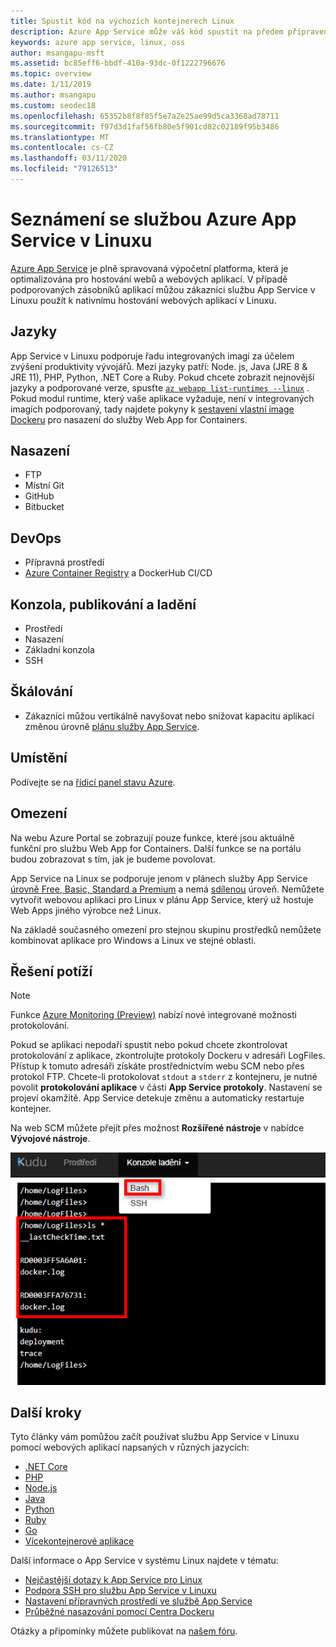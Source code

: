 ```yaml
---
title: Spustit kód na výchozích kontejnerech Linux
description: Azure App Service může váš kód spustit na předem připravených kontejnerech systému Linux. Zjistěte, jak můžete spouštět webové aplikace pro Linux v Azure.
keywords: azure app service, linux, oss
author: msangapu-msft
ms.assetid: bc85eff6-bbdf-410a-93dc-0f1222796676
ms.topic: overview
ms.date: 1/11/2019
ms.author: msangapu
ms.custom: seodec18
ms.openlocfilehash: 65352b8f8f85f5e7a2e25ae99d5ca3368ad78711
ms.sourcegitcommit: f97d3d1faf56fb80e5f901cd82c02189f95b3486
ms.translationtype: MT
ms.contentlocale: cs-CZ
ms.lasthandoff: 03/11/2020
ms.locfileid: "79126513"
---
```

# <a name="introduction-to-azure-app-service-on-linux"></a>Seznámení se službou Azure App Service v Linuxu

[Azure App Service](../overview.md) je plně spravovaná výpočetní platforma, která je optimalizována pro hostování webů a webových aplikací. V případě podporovaných zásobníků aplikací můžou zákazníci službu App Service v Linuxu použít k nativnímu hostování webových aplikací v Linuxu.

## <a name="languages"></a>Jazyky

App Service v Linuxu podporuje řadu integrovaných imagí za účelem zvýšení produktivity vývojářů. Mezi jazyky patří: Node. js, Java (JRE 8 & JRE 11), PHP, Python, .NET Core a Ruby. Pokud chcete zobrazit nejnovější jazyky a podporované verze, spusťte [`az webapp list-runtimes --linux`](https://docs.microsoft.com/cli/azure/webapp?view=azure-cli-latest#az-webapp-list-runtimes) . Pokud modul runtime, který vaše aplikace vyžaduje, není v integrovaných imagích podporovaný, tady najdete pokyny k [sestavení vlastní image Dockeru](tutorial-custom-docker-image.md) pro nasazení do služby Web App for Containers.

## <a name="deployments"></a>Nasazení

* FTP
* Místní Git
* GitHub
* Bitbucket

## <a name="devops"></a>DevOps

* Přípravná prostředí
* [Azure Container Registry](https://docs.microsoft.com/azure/container-registry/container-registry-intro) a DockerHub CI/CD

## <a name="console-publishing-and-debugging"></a>Konzola, publikování a ladění

* Prostředí
* Nasazení
* Základní konzola
* SSH

## <a name="scaling"></a>Škálování

* Zákazníci můžou vertikálně navyšovat nebo snižovat kapacitu aplikací změnou úrovně [plánu služby App Service](https://docs.microsoft.com/azure/app-service/overview-hosting-plans?toc=%2fazure%2fapp-service-web%2ftoc.json).

## <a name="locations"></a>Umístění

Podívejte se na [řídicí panel stavu Azure](https://azure.microsoft.com/status).

## <a name="limitations"></a>Omezení

Na webu Azure Portal se zobrazují pouze funkce, které jsou aktuálně funkční pro službu Web App for Containers. Další funkce se na portálu budou zobrazovat s tím, jak je budeme povolovat.

App Service na Linux se podporuje jenom v plánech služby App Service [úrovně Free, Basic, Standard a Premium](https://azure.microsoft.com/pricing/details/app-service/plans/) a nemá [sdílenou](https://azure.microsoft.com/pricing/details/app-service/plans/) úroveň. Nemůžete vytvořit webovou aplikaci pro Linux v plánu App Service, který už hostuje Web Apps jiného výrobce než Linux.  

Na základě současného omezení pro stejnou skupinu prostředků nemůžete kombinovat aplikace pro Windows a Linux ve stejné oblasti.

## <a name="troubleshooting"></a>Řešení potíží

> [!NOTE]
> Funkce [Azure Monitoring (Preview)](https://docs.microsoft.com/azure/app-service/troubleshoot-diagnostic-logs#send-logs-to-azure-monitor-preview) nabízí nové integrované možnosti protokolování. 
>
>

Pokud se aplikaci nepodaří spustit nebo pokud chcete zkontrolovat protokolování z aplikace, zkontrolujte protokoly Dockeru v adresáři LogFiles. Přístup k tomuto adresáři získáte prostřednictvím webu SCM nebo přes protokol FTP. Chcete-li protokolovat `stdout` a `stderr` z kontejneru, je nutné povolit **protokolování aplikace** v části **App Service protokoly**. Nastavení se projeví okamžitě. App Service detekuje změnu a automaticky restartuje kontejner.

Na web SCM můžete přejít přes možnost **Rozšířené nástroje** v nabídce **Vývojové nástroje**.

![Zobrazení protokolů Dockeru pomocí Kudu][1]

## <a name="next-steps"></a>Další kroky

Tyto články vám pomůžou začít používat službu App Service v Linuxu pomocí webových aplikací napsaných v různých jazycích:

* [.NET Core](quickstart-dotnetcore.md)
* [PHP](https://docs.microsoft.com/azure/app-service/containers/quickstart-php)
* [Node.js](quickstart-nodejs.md)
* [Java](quickstart-java.md)
* [Python](quickstart-python.md)
* [Ruby](quickstart-ruby.md)
* [Go](quickstart-docker-go.md)
* [Vícekontejnerové aplikace](quickstart-multi-container.md)

Další informace o App Service v systému Linux najdete v tématu:

* [Nejčastější dotazy k App Service pro Linux](app-service-linux-faq.md)
* [Podpora SSH pro službu App Service v Linuxu](app-service-linux-ssh-support.md)
* [Nastavení přípravných prostředí ve službě App Service](../../app-service/deploy-staging-slots.md?toc=%2fazure%2fapp-service%2fcontainers%2ftoc.json)
* [Průběžné nasazování pomocí Centra Dockeru](app-service-linux-ci-cd.md)

Otázky a připomínky můžete publikovat na [našem fóru](https://docs.microsoft.com/answers/topics/azure-webapps.html).

<!--Image references-->
[1]: ./media/app-service-linux-intro/kudu-docker-logs.png
[2]: ./media/app-service-linux-intro/logging.png
